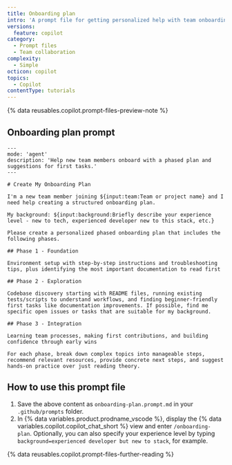 ```yaml
---
title: Onboarding plan
intro: 'A prompt file for getting personalized help with team onboarding.'
versions:
  feature: copilot
category:
  - Prompt files
  - Team collaboration
complexity:
  - Simple
octicon: copilot
topics:
  - Copilot
contentType: tutorials
---
```


{% data reusables.copilot.prompt-files-preview-note %}

## Onboarding plan prompt

```text copy
---
mode: 'agent'
description: 'Help new team members onboard with a phased plan and suggestions for first tasks.'
---

# Create My Onboarding Plan

I'm a new team member joining ${input:team:Team or project name} and I need help creating a structured onboarding plan.

My background: ${input:background:Briefly describe your experience level - new to tech, experienced developer new to this stack, etc.}

Please create a personalized phased onboarding plan that includes the following phases.

## Phase 1 - Foundation

Environment setup with step-by-step instructions and troubleshooting tips, plus identifying the most important documentation to read first

## Phase 2 - Exploration

Codebase discovery starting with README files, running existing tests/scripts to understand workflows, and finding beginner-friendly first tasks like documentation improvements. If possible, find me specific open issues or tasks that are suitable for my background.

## Phase 3 - Integration

Learning team processes, making first contributions, and building confidence through early wins

For each phase, break down complex topics into manageable steps, recommend relevant resources, provide concrete next steps, and suggest hands-on practice over just reading theory.
```

## How to use this prompt file

1. Save the above content as `onboarding-plan.prompt.md` in your `.github/prompts` folder.
1. In {% data variables.product.prodname_vscode %}, display the {% data variables.copilot.copilot_chat_short %} view and enter `/onboarding-plan`. Optionally, you can also specify your experience level by typing `background=experienced developer but new to stack`, for example.

{% data reusables.copilot.prompt-files-further-reading %}
